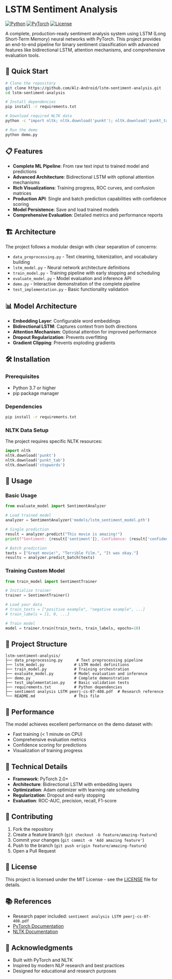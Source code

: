 # LSTM Sentiment Analysis

[![Python](https://img.shields.io/badge/Python-3.7%2B-blue.svg)](https://www.python.org/downloads/)
[![PyTorch](https://img.shields.io/badge/PyTorch-2.0%2B-red.svg)](https://pytorch.org/)
[![License](https://img.shields.io/badge/License-MIT-green.svg)](LICENSE)

A complete, production-ready sentiment analysis system using LSTM (Long Short-Term Memory) neural networks with PyTorch. This project provides an end-to-end pipeline for binary sentiment classification with advanced features like bidirectional LSTM, attention mechanisms, and comprehensive evaluation tools.

## 🚀 Quick Start

```bash
# Clone the repository
git clone https://github.com/Alz-Android/lstm-sentiment-analysis.git
cd lstm-sentiment-analysis

# Install dependencies
pip install -r requirements.txt

# Download required NLTK data
python -c "import nltk; nltk.download('punkt'); nltk.download('punkt_tab'); nltk.download('stopwords')"

# Run the demo
python demo.py
```

## 📋 Features

- **Complete ML Pipeline**: From raw text input to trained model and predictions
- **Advanced Architecture**: Bidirectional LSTM with optional attention mechanisms
- **Rich Visualizations**: Training progress, ROC curves, and confusion matrices
- **Production API**: Single and batch prediction capabilities with confidence scoring
- **Model Persistence**: Save and load trained models
- **Comprehensive Evaluation**: Detailed metrics and performance reports

## 🏗️ Architecture

The project follows a modular design with clear separation of concerns:

- `data_preprocessing.py` - Text cleaning, tokenization, and vocabulary building
- `lstm_model.py` - Neural network architecture definitions
- `train_model.py` - Training pipeline with early stopping and scheduling
- `evaluate_model.py` - Model evaluation and inference API
- `demo.py` - Interactive demonstration of the complete pipeline
- `test_implementation.py` - Basic functionality validation

## 📊 Model Architecture

- **Embedding Layer**: Configurable word embeddings
- **Bidirectional LSTM**: Captures context from both directions
- **Attention Mechanism**: Optional attention for improved performance
- **Dropout Regularization**: Prevents overfitting
- **Gradient Clipping**: Prevents exploding gradients

## 🛠️ Installation

### Prerequisites

- Python 3.7 or higher
- pip package manager

### Dependencies

```bash
pip install -r requirements.txt
```

### NLTK Data Setup

The project requires specific NLTK resources:

```python
import nltk
nltk.download('punkt')
nltk.download('punkt_tab')
nltk.download('stopwords')
```

## 📖 Usage

### Basic Usage

```python
from evaluate_model import SentimentAnalyzer

# Load trained model
analyzer = SentimentAnalyzer('models/lstm_sentiment_model.pth')

# Single prediction
result = analyzer.predict("This movie is amazing!")
print(f"Sentiment: {result['sentiment']}, Confidence: {result['confidence']:.2f}")

# Batch prediction
texts = ["Great movie!", "Terrible film.", "It was okay."]
results = analyzer.predict_batch(texts)
```

### Training Custom Model

```python
from train_model import SentimentTrainer

# Initialize trainer
trainer = SentimentTrainer()

# Load your data
# train_texts = ["positive example", "negative example", ...]
# train_labels = [1, 0, ...]

# Train model
model = trainer.train(train_texts, train_labels, epochs=10)
```

## 📁 Project Structure

```
lstm-sentiment-analysis/
├── data_preprocessing.py      # Text preprocessing pipeline
├── lstm_model.py             # LSTM model definitions
├── train_model.py            # Training orchestration
├── evaluate_model.py         # Model evaluation and inference
├── demo.py                   # Complete demonstration
├── test_implementation.py    # Basic validation tests
├── requirements.txt          # Python dependencies
├── sentiment analysis LSTM peerj-cs-07-408.pdf  # Research reference
└── README.md                 # This file
```

## 🎯 Performance

The model achieves excellent performance on the demo dataset with:
- Fast training (< 1 minute on CPU)
- Comprehensive evaluation metrics
- Confidence scoring for predictions
- Visualization of training progress

## 🔬 Technical Details

- **Framework**: PyTorch 2.0+
- **Architecture**: Bidirectional LSTM with embedding layers
- **Optimization**: Adam optimizer with learning rate scheduling
- **Regularization**: Dropout and early stopping
- **Evaluation**: ROC-AUC, precision, recall, F1-score

## 🤝 Contributing

1. Fork the repository
2. Create a feature branch (`git checkout -b feature/amazing-feature`)
3. Commit your changes (`git commit -m 'Add amazing feature'`)
4. Push to the branch (`git push origin feature/amazing-feature`)
5. Open a Pull Request

## 📄 License

This project is licensed under the MIT License - see the [LICENSE](LICENSE) file for details.

## 📚 References

- Research paper included: `sentiment analysis LSTM peerj-cs-07-408.pdf`
- [PyTorch Documentation](https://pytorch.org/docs/)
- [NLTK Documentation](https://www.nltk.org/)

## 🙏 Acknowledgments

- Built with PyTorch and NLTK
- Inspired by modern NLP research and best practices
- Designed for educational and research purposes